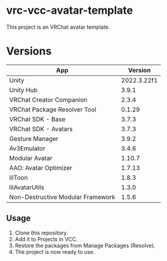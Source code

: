# vrc-vcc-avatar-template

This project is an VRChat avatar template.

# Versions

| App                               | Version     |
| --------------------------------- | ----------- |
| Unity                             | 2022.3.22f1 |
| Unity Hub                         | 3.9.1       |
| VRChat Creator Companion          | 2.3.4       |
| VRChat Package Resolver Tool      | 0.1.29      |
| VRChat SDK - Base                 | 3.7.3       |
| VRChat SDK - Avatars              | 3.7.3       |
| Gesture Manager                   | 3.9.2       |
| Av3Emulator                       | 3.4.6       |
| Modular Avatar                    | 1.10.7      |
| AAO: Avatar Optimizer             | 1.7.13      |
| lilToon                           | 1.8.3       |
| lilAvatarUtils                    | 1.3.0       |
| Non-Destructive Modular Framework | 1.5.6       |

## Usage

1. Clone this repository.
2. Add it to Projects in VCC.
3. Restore the packages from Manage Packages (Resolve).
4. The project is now ready to use.
